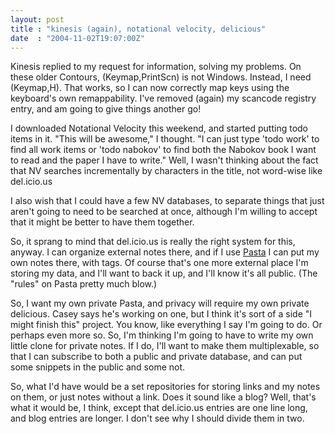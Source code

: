 ```yaml
---
layout: post
title : "kinesis (again), notational velocity, delicious"
date  : "2004-11-02T19:07:00Z"
---
```

Kinesis replied to my request for information, solving my problems.  On these older Contours, (Keymap,PrintScn) is not Windows.  Instead, I need (Keymap,H). That works, so I can now correctly map keys using the keyboard's own remappability.  I've removed (again) my scancode registry entry, and am going to give things another go!

I downloaded Notational Velocity this weekend, and started putting todo items in it.  "This will be awesome," I thought.  "I can just type 'todo work' to find all work items or 'todo nabokov' to find both the Nabokov book I want to read and the paper I have to write."  Well, I wasn't thinking about the fact that NV searches incrementally by characters in the title, not word-wise like del.icio.us

I also wish that I could have a few NV databases, to separate things that just aren't going to need to be searched at once, although I'm willing to accept that it might be better to have them together.

So, it sprang to mind that del.icio.us is really the right system for this, anyway.  I can organize external notes there, and if I use <a href='http://pasta.cantbedone.org'>Pasta</a> I can put my own notes there, with tags.  Of course that's one more external place I'm storing my data, and I'll want to back it up, and I'll know it's all public.  (The "rules" on Pasta pretty much blow.)

So, I want my own private Pasta, and privacy will require my own private delicious.  Casey says he's working on one, but I think it's sort of a side "I might finish this" project.  You know, like everything I say I'm going to do. Or perhaps even more so.  So, I'm thinking I'm going to have to write my own little clone for private notes.  If I do, I'll want to make them multiplexable, so that I can subscribe to both a public and private database, and can put some snippets in the public and some not.

So, what I'd have would be a set repositories for storing links and my notes on them, or just notes without a link.  Does it sound like a blog?  Well, that's what it would be, I think, except that del.icio.us entries are one line long, and blog entries are longer.  I don't see why I should divide them in two.


